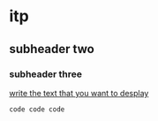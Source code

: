 # itp
## subheader two
### subheader three

[write the text that you want to desplay](https://github.com/dashboard)

`
code
code
code
`
